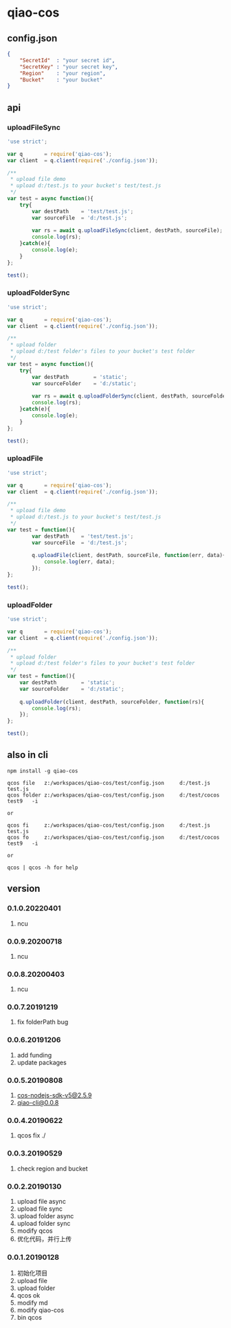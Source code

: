 # qiao-cos
## config.json
```json
{
	"SecretId"	: "your secret id",
	"SecretKey"	: "your secret key",
	"Region"	: "your region",
	"Bucket"	: "your bucket"
}
```

## api
### uploadFileSync
```javascript
'use strict';

var q 		= require('qiao-cos');
var client	= q.client(require('./config.json'));

/**
 * upload file demo
 * upload d:/test.js to your bucket's test/test.js
 */
var test = async function(){
	try{
		var destPath	= 'test/test.js';
		var sourceFile 	= 'd:/test.js';
		
		var rs = await q.uploadFileSync(client, destPath, sourceFile);
		console.log(rs);
	}catch(e){
		console.log(e);
	}
};

test();
```

### uploadFolderSync
```javascript
'use strict';

var q 		= require('qiao-cos');
var client	= q.client(require('./config.json'));

/**
 * upload folder
 * upload d:/test folder's files to your bucket's test folder
 */
var test = async function(){
	try{
		var destPath		= 'static';
		var sourceFolder	= 'd:/static';
		
		var rs = await q.uploadFolderSync(client, destPath, sourceFolder);
		console.log(rs);
	}catch(e){
		console.log(e);
	}
};

test();
```

### uploadFile
```javascript
'use strict';

var q 		= require('qiao-cos');
var client	= q.client(require('./config.json'));

/**
 * upload file demo
 * upload d:/test.js to your bucket's test/test.js
 */
var test = function(){
		var destPath	= 'test/test.js';
		var sourceFile 	= 'd:/test.js';
		
		q.uploadFile(client, destPath, sourceFile, function(err, data){
			console.log(err, data);
		});
};

test();
```

### uploadFolder
```javascript
'use strict';

var q 		= require('qiao-cos');
var client	= q.client(require('./config.json'));

/**
 * upload folder
 * upload d:/test folder's files to your bucket's test folder
 */
var test = function(){
	var destPath		= 'static';
	var sourceFolder	= 'd:/static';
	
	q.uploadFolder(client, destPath, sourceFolder, function(rs){
		console.log(rs);
	});
};

test();
```

## also in cli
```shell
npm install -g qiao-cos

qcos file 	z:/workspaces/qiao-cos/test/config.json 	d:/test.js	test.js	
qcos folder	z:/workspaces/qiao-cos/test/config.json 	d:/test/cocos	test9 	-i

or

qcos fi 	z:/workspaces/qiao-cos/test/config.json 	d:/test.js 	test.js	
qcos fo		z:/workspaces/qiao-cos/test/config.json 	d:/test/cocos 	test9 	-i

or

qcos | qcos -h for help
```

## version
### 0.1.0.20220401
1. ncu

### 0.0.9.20200718
1. ncu

### 0.0.8.20200403
1. ncu

### 0.0.7.20191219
1. fix folderPath bug

### 0.0.6.20191206
1. add funding
2. update packages

### 0.0.5.20190808
1. cos-nodejs-sdk-v5@2.5.9
2. qiao-cli@0.0.8

### 0.0.4.20190622
1. qcos fix ./

### 0.0.3.20190529
1. check region and bucket

### 0.0.2.20190130
1. upload file async
2. upload file sync
3. upload folder async
4. upload folder sync
5. modify qcos
6. 优化代码，并行上传

### 0.0.1.20190128
1. 初始化项目
2. upload file
3. upload folder 
4. qcos ok
5. modify md
6. modify qiao-cos
7. bin qcos

